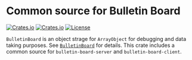 Common source for Bulletin Board
===========================
[![Crates.io](https://img.shields.io/crates/v/bulletin-board-common?style=flat-square)](https://crates.io/crates/bulletin-board-common)
[![Crates.io](https://img.shields.io/crates/d/bulletin-board-common?style=flat-square)](https://crates.io/crates/bulletin-board-common)
[![License](https://img.shields.io/badge/license-Apache%202.0-blue?style=flat-square)](https://github.com/YShoji-HEP/BulletinBoard/blob/main/LICENSE.txt)

`BulletinBoard` is an object strage for `ArrayObject` for debugging and data taking purposes.
See [`BulletinBoard`](https://github.com/YShoji-HEP/BulletinBoard) for details.
This crate includes a common source for `bulletin-board-server` and `bulletin-board-client`.